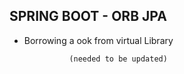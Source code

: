 ## SPRING BOOT - ORB JPA 
- Borrowing a ook from virtual Library

                (needed to be updated)
